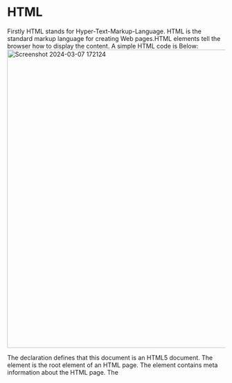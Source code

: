 # HTML
Firstly HTML stands for Hyper-Text-Markup-Language.
HTML is the standard markup language for creating Web pages.HTML elements tell the browser how to display the content.
A simple HTML code is Below:
<img width="689" alt="Screenshot 2024-03-07 172124" src="https://github.com/GANU1498/HTML/assets/143490640/f495571c-3f1f-4fc6-829c-262776407dc4">

The <!DOCTYPE html> declaration defines that this document is an HTML5 document.
The <html> element is the root element of an HTML page.
The <head> element contains meta information about the HTML page.
The <title> element specifies a title for the HTML page (which is shown in the browser's title bar or in the page's tab).
The <body> element defines the document's body, and is a container for all the visible contents, such as headings, paragraphs, images, hyperlinks, tables, lists, etc.

The h1 element defines a large heading.
The p element defines a paragraph.
The DOCTYPE Declaration.
The DOCTYPE declaration represents the document type, and helps browsers to display web pages correctly.

It must only appear once, at the top of the page (before any HTML tags).

The DOCTYPE declaration is not case sensitive.

The DOCTYPE declaration for HTML5 is:

<img width="633" alt="Screenshot 2024-03-07 173130" src="https://github.com/GANU1498/HTML/assets/143490640/7613dba6-2a13-4c32-837e-79e4ba2955e9">


HTML is Not Case Sensitive
HTML tags are not case sensitive: <P> means the same as <p>.
There is another important attribute of img tag that is'alt'.
The required alt attribute for the <img> tag specifies an alternate text for an image, if the image for some reason cannot be displayed. This can be due to a slow connection, or an error in the src attribute, or if the user uses a screen reader.


The HTML standard does not require lowercase tags, but We recommends lowercase in HTML, and demands lowercase for stricter document types like XHTML.
All HTML elements can have attributes.
Attributes provide additional information about elements.
Attributes are always specified in the start tag.
Attributes usually come in name/value pairs like: name="value".
The src Attribute---
the <img> tag is used to embed an image in an HTML page. The src attribute specifies the path to the image to be displayed:

<img width="341" alt="Screenshot 2024-03-08 171130" src="https://github.com/GANU1498/HTML/assets/143490640/17b43381-6f4c-4522-94de-6037c5ed2ab8">


In above image there are 3 Attributes src, width, height.


<img width="361" alt="Screenshot 2024-03-08 171521" src="https://github.com/GANU1498/HTML/assets/143490640/a397e81b-13b5-4b24-89fc-2203afd56017">


The required alt attribute for the <img> tag specifies an alternate text for an image, if the image for some reason cannot be displayed. This can be due to a slow connection, or an error in the src attribute, or if the user uses a screen reader



### HTML Documents
All HTML documents must start with a document type declaration: <!DOCTYPE html>.

The HTML document itself begins with <html> and ends with </html>.

The visible part of the HTML document is between <body> and </body>.


```
<!DOCTYPE html>
<html>
<body>

<h1>My First Heading</h1>
<p>My first paragraph.</p>

</body>
</html>.
```


### The <!DOCTYPE> Declaration
The <!DOCTYPE> declaration represents the document type, and helps browsers to display web pages correctly.

It must only appear once, at the top of the page (before any HTML tags).

The <!DOCTYPE> declaration is not case sensitive.

The <!DOCTYPE> declaration for HTML5 is:

`<!DOCTYPE html>`


### HTML Headings
HTML headings are defined with the `<h1> to <h6>` tags.

`<h1> defines the most important heading. <h6> defines the least important heading:` 

```
<h1>This is heading 1</h1>
<h2>This is heading 2</h2>
<h3>This is heading 3</h3>
```


### HTML Links

HTML links are defined with the <a> tag:


`<a href="https://www.w3schools.com">This is a link</a>`

### HTML Images
HTML images are defined with the <img> tag.

The source file (src), alternative text (alt), width, and height are provided as attributes:


`<img src="w3schools.jpg" alt="W3Schools.com" width="104" height="142">`


## HTML Elements

An HTML element is defined by a start tag, some content, and an end tag.


HTML Elements
The HTML element is everything from the start tag to the end tag:

<tagname>Content goes here...</tagname>
Examples of some HTML elements:

`<h1>My First Heading</h1>`
`<p>My first paragraph.</p>`


## HTML Attributes:

HTML attributes provide additional information about HTML elements.

All HTML elements can have attributes.


Attributes provide additional information about elements.


Attributes are always specified in the start tag.


Attributes usually come in name/value pairs like: name="value".


### The href Attribute:

The <a> tag defines a hyperlink. The href attribute specifies the URL of the page the link goes to:

`<a href="https://www.w3schools.com">Visit W3Schools</a>`

### The src Attribute:

The <img> tag is used to embed an image in an HTML page. The src attribute specifies the path to the image to be displayed:

`<img src="img_girl.jpg">`

#### There are two ways to specify the URL in the src attribute:

1. Absolute URL - Links to an external image that is hosted on another website. Example: src="https://www.w3schools.com/images/img_girl.jpg".

Notes: External images might be under copyright. If you do not get permission to use it, you may be in violation of copyright laws. In addition, you cannot control external images; it can suddenly be removed or changed.

2. Relative URL - Links to an image that is hosted within the website. Here, the URL does not include the domain name. If the URL begins without a slash, it will be relative to the current page. Example: src="img_girl.jpg". If the URL begins with a slash, it will be relative to the domain. Example: src="/images/img_girl.jpg".

Tip: It is almost always best to use relative URLs. They will not break if you change domain.


### The width and height Attributes:

The <img> tag should also contain the width and height attributes, which specify the width and height of the image (in pixels):

`<img src="img_girl.jpg" width="500" height="600">`


### The alt Attribute :

The required alt attribute for the <img> tag specifies an alternate text for an image, if the image for some reason cannot be displayed. This can be due to a slow connection, or an error in the src attribute, or if the user uses a screen reader.

`<img src="img_girl.jpg" alt="Girl with a jacket">`

### The style Attribute:

The style attribute is used to add styles to an element, such as color, font, size, and more.

`<p style="color:red;">This is a red paragraph.</p>`

### The lang Attribute:

You should always include the lang attribute inside the <html> tag, to declare the language of the Web page. This is meant to assist search engines and browsers.

The following example specifies English as the language:

```
<!DOCTYPE html>
<html lang="en">
<body>
...
</body>
</html>
```

Country codes can also be added to the language code in the lang attribute. So, the first two characters define the language of the HTML page, and the last two characters define the country.

The following example specifies English as the language and United States as the country:


```
<!DOCTYPE html>
<html lang="en-US">
<body>
...
</body>
</html>
```


### HTML Comments:

HTML comments are not displayed in the browser, but they can help document your HTML source code.

`<!-- Write your comments here -->`

Notice that there is an exclamation point (!) in the start tag, but not in the end tag.


```
<!-- This is a comment -->

<p>This is a paragraph.</p>

<!-- Remember to add more information here -->
```
